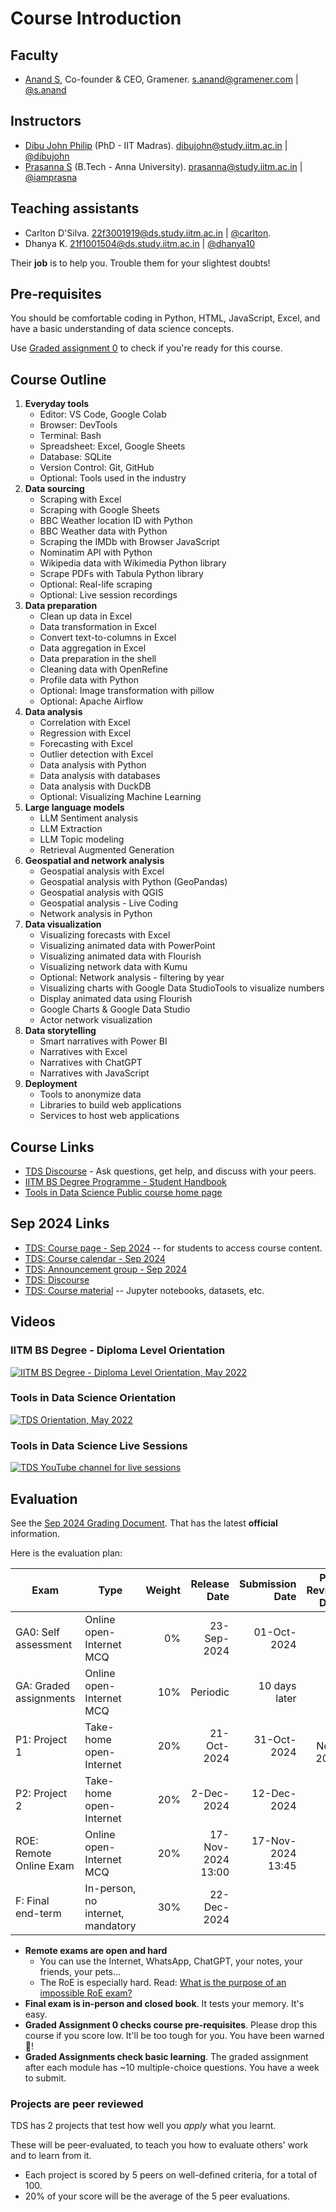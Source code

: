 # Course Introduction

## Faculty

- [Anand S](https://www.linkedin.com/in/sanand0/), Co-founder & CEO, Gramener.
  [s.anand@gramener.com](mailto:s.anand@gramener.com) |
  [@s.anand](https://discourse.onlinedegree.iitm.ac.in/u/s.anand)

## Instructors

- [Dibu John Philip](https://www.linkedin.com/in/dibujphilip/) (PhD - IIT Madras).
  [dibujohn@study.iitm.ac.in](mailto:dibujohn@study.iitm.ac.in) |
  [@dibujohn](https://discourse.onlinedegree.iitm.ac.in/u/dibujohn)
- [Prasanna S](https://www.linkedin.com/in/prasanna-sugumaran-ab980222/) (B.Tech - Anna University).
  [prasanna@study.iitm.ac.in](mailto:prasanna@study.iitm.ac.in) |
  [@iamprasna](https://discourse.onlinedegree.iitm.ac.in/u/iamprasna)

## Teaching assistants

- Carlton D'Silva.
  [22f3001919@ds.study.iitm.ac.in](mailto:22f3001919@ds.study.iitm.ac.in) |
  [@carlton](https://discourse.onlinedegree.iitm.ac.in/u/carlton).
- Dhanya K.
  [21f1001504@ds.study.iitm.ac.in](mailto:21f1001504@ds.study.iitm.ac.in) |
  [@dhanya10](https://discourse.onlinedegree.iitm.ac.in/u/dhanya10)

<!--
- Mahesh Balan U (MS, PhD - IIT Madras)
- Dixon Prem Daniel (PhD - IIT Madras)
- Ravi Teja (MS - IIT Madras)
- Sathiesh (MS - IIT Madras)
- Rohith Srinivaas M (B.Tech, M.Tech - IIT Madras)

- [Amit Kumar Gupta](https://www.linkedin.com/in/amit-gupta-321994252/) (B.Sc. Delhi University).
  [21f1005763@ds.study.iitm.ac.in](mailto:21f1005763@ds.study.iitm.ac.in) |
  [@Amit1](https://discourse.onlinedegree.iitm.ac.in/u/Amit1)

-->

Their **job** is to help you. Trouble them for your slightest doubts!

## Pre-requisites

You should be comfortable coding in Python, HTML, JavaScript, Excel, and have a basic understanding of data science concepts.

Use [Graded assignment 0](https://tools-in-data-science.pages.dev/ga0) to check if you're ready for this course.

## Course Outline

1. **Everyday tools**
   - Editor: VS Code, Google Colab
   - Browser: DevTools
   - Terminal: Bash
   - Spreadsheet: Excel, Google Sheets
   - Database: SQLite
   - Version Control: Git, GitHub
   - Optional: Tools used in the industry
2. **Data sourcing**
   - Scraping with Excel
   - Scraping with Google Sheets
   - BBC Weather location ID with Python
   - BBC Weather data with Python
   - Scraping the IMDb with Browser JavaScript
   - Nominatim API with Python
   - Wikipedia data with Wikimedia Python library
   - Scrape PDFs with Tabula Python library
   - Optional: Real-life scraping
   - Optional: Live session recordings
3. **Data preparation**
   - Clean up data in Excel
   - Data transformation in Excel
   - Convert text-to-columns in Excel
   - Data aggregation in Excel
   - Data preparation in the shell
   - Cleaning data with OpenRefine
   - Profile data with Python
   - Optional: Image transformation with pillow
   - Optional: Apache Airflow
4. **Data analysis**
   - Correlation with Excel
   - Regression with Excel
   - Forecasting with Excel
   - Outlier detection with Excel
   - Data analysis with Python
   - Data analysis with databases
   - Data analysis with DuckDB
   - Optional: Visualizing Machine Learning
5. **Large language models**
   - LLM Sentiment analysis
   - LLM Extraction
   - LLM Topic modeling
   - Retrieval Augmented Generation
6. **Geospatial and network analysis**
   - Geospatial analysis with Excel
   - Geospatial analysis with Python (GeoPandas)
   - Geospatial analysis with QGIS
   - Geospatial analysis - Live Coding
   - Network analysis in Python
7. **Data visualization**
   - Visualizing forecasts with Excel
   - Visualizing animated data with PowerPoint
   - Visualizing animated data with Flourish
   - Visualizing network data with Kumu
   - Optional: Network analysis - filtering by year
   - Visualizing charts with Google Data StudioTools to visualize numbers
   - Display animated data using Flourish
   - Google Charts & Google Data Studio
   - Actor network visualization
8. **Data storytelling**
   - Smart narratives with Power BI
   - Narratives with Excel
   - Narratives with ChatGPT
   - Narratives with JavaScript
9. **Deployment**
   - Tools to anonymize data
   - Libraries to build web applications
   - Services to host web applications

## Course Links

- [TDS Discourse](https://discourse.onlinedegree.iitm.ac.in/c/courses/tds-kb/34) - Ask questions, get help, and discuss with your peers.
- [IITM BS Degree Programme - Student Handbook](https://docs.google.com/document/u/1/d/e/2PACX-1vQB7SYIXQPJr0-WcfekVVSt488MdlkNzRUPacbRh2QgOALXcinPybopWIFlY83tdr_mH1QtrhCIsFUq/pub)
- [Tools in Data Science Public course home page](https://study.iitm.ac.in/ds/course_pages/BSSE2002.html)

## Sep 2024 Links

- [TDS: Course page - Sep 2024](https://seek.onlinedegree.iitm.ac.in/courses/ns_24t3_se2002) -- for students to access course content.
- [TDS: Course calendar - Sep 2024](https://calendar.google.com/calendar/u/0/r?cid=Y19ib2Y3bnMxbDduNm84azA1dHA4YTlxNWIwZ0Bncm91cC5jYWxlbmRhci5nb29nbGUuY29t)
- [TDS: Announcement group - Sep 2024](https://groups.google.com/a/study.iitm.ac.in/g/24t3_se2002-announce)
- [TDS: Discourse](https://discourse.onlinedegree.iitm.ac.in/c/courses/tds-kb/34)
- [TDS: Course material](https://drive.google.com/drive/folders/1FE0YPAxcxMzZdjnp3FopuJCI3A2Vq6fC?usp=drive_link) -- Jupyter notebooks, datasets, etc.

<!--

- [Back-end for configuring the lessons](https://cb-prod.seek.study.iitm.ac.in/24t3_se2002/)
- [Python code used in each week](https://drive.google.com/drive/folders/1oDJStoIiupVdZowP4SiUwq0ABO9RWzl7)
- [Other Materials](https://drive.google.com/drive/folders/1AA3jc-kqgyxUlhAL-w06J39DmctBm1eM)

-->

## Videos

### IITM BS Degree - Diploma Level Orientation

[![IITM BS Degree - Diploma Level Orientation, May 2022](https://img.youtube.com/vi_webp/Dj7X0bQRJSs/sddefault.webp)](https://youtu.be/Dj7X0bQRJSs)

### Tools in Data Science Orientation

[![TDS Orientation, May 2022](https://img.youtube.com/vi_webp/_c_aFQ0ObLo/sddefault.webp)](https://youtu.be/_c_aFQ0ObLo?t=4186)

### Tools in Data Science Live Sessions

[![TDS YouTube channel for live sessions](https://img.youtube.com/vi_webp/MQgOy5RNNz0/sddefault.webp)](https://www.youtube.com/@se-lr5ff)

## Evaluation

See the [Sep 2024 Grading Document](https://docs.google.com/document/d/1e1l9ERBGYoS2jhKZHcTP6zZUH_NLzJv99xdcyi21Z1Y/pub). That has the latest **official** information.

Here is the evaluation plan:

| Exam                    | Type                              | Weight |      Release Date |   Submission Date | Peer Review Date | Results Date |
| ----------------------- | --------------------------------- | -----: | ----------------: | ----------------: | ---------------: | -----------: |
| GA0: Self assessment    | Online open-Internet MCQ          |     0% |       23-Sep-2024 |       01-Oct-2024 |                  |
| GA: Graded assignments  | Online open-Internet MCQ          |    10% |          Periodic |     10 days later |                  |
| P1: Project 1           | Take-home open-Internet           |    20% |       21-Oct-2024 |       31-Oct-2024 |       4-Nov-2024 |  13-Nov-2024 |
| P2: Project 2           | Take-home open-Internet           |    20% |        2-Dec-2024 |       12-Dec-2024 |                  |  22-Dec-2024 |
| ROE: Remote Online Exam | Online open-Internet MCQ          |    20% | 17-Nov-2024 13:00 | 17-Nov-2024 13:45 |                  |
| F: Final end-term       | In-person, no internet, mandatory |    30% |       22-Dec-2024 |                   |                  |

- **Remote exams are open and hard**
  - You can use the Internet, WhatsApp, ChatGPT, your notes, your friends, your pets...
  - The RoE is especially hard. Read: [What is the purpose of an impossible RoE exam?](https://discourse.onlinedegree.iitm.ac.in/t/whats-the-actual-purpose-of-impossible-roe-exam/99838/2)
- **Final exam is in-person and closed book**. It tests your memory. It's easy.
- **Graded Assignment 0 checks course pre-requisites**. Please drop this course if you score low. It'll be too tough for you. You have been warned 🙂!
- **Graded Assignments check basic learning**. The graded assignment after each module has ~10 multiple-choice questions. You have a week to submit.

### Projects are peer reviewed

TDS has 2 projects that test how well you _apply_ what you learnt.

These will be peer-evaluated, to teach you how to evaluate others' work and to learn from it.

- Each project is scored by 5 peers on well-defined criteria, for a total of 100.
- 20% of your score will be the average of the 5 peer evaluations.

